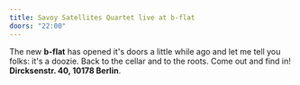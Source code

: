 ```yaml
---
title: Savoy Satellites Quartet live at b-flat
doors: "22:00"
---
```

The new **b-flat** has opened it's doors a little while ago and let me tell you folks: it's a doozie. Back to the cellar and to the roots. Come out and find in! **Dircksenstr. 40, 10178 Berlin**.